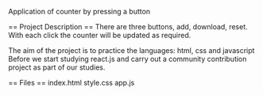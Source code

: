 Application of counter by pressing a button

== Project Description ==
There are three buttons, add, download, reset. With each click the counter will be updated as required.

The aim of the project is to practice the languages: html, css and javascript Before we start studying react.js
and carry out a community contribution project as part of our studies.


== Files ==
index.html
style.css
app.js
